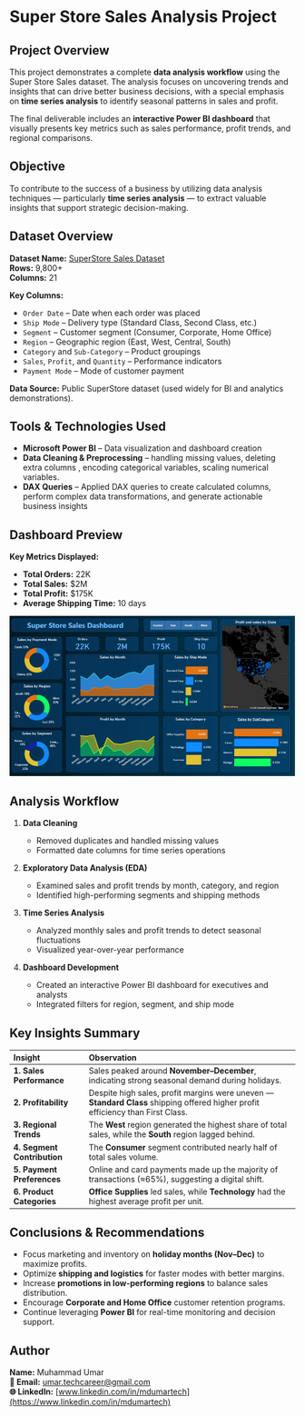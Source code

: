 # Super Store Sales Analysis Project

##  Project Overview
This project demonstrates a complete **data analysis workflow** using the Super Store Sales dataset. The analysis focuses on uncovering trends and insights that can drive better business decisions, with a special emphasis on **time series analysis** to identify seasonal patterns in sales and profit.

The final deliverable includes an **interactive Power BI dashboard** that visually presents key metrics such as sales performance, profit trends, and regional comparisons.

##  Objective
To contribute to the success of a business by utilizing data analysis techniques — particularly **time series analysis** — to extract valuable insights that support strategic decision-making.

## Dataset Overview  

**Dataset Name:** [SuperStore Sales Dataset](https://github.com/techcareertech/Data-Analysis-project/blob/main/SuperStore_Sales_Dataset.csv)  
**Rows:** 9,800+  
**Columns:** 21  


**Key Columns:**
- `Order Date` – Date when each order was placed  
- `Ship Mode` – Delivery type (Standard Class, Second Class, etc.)  
- `Segment` – Customer segment (Consumer, Corporate, Home Office)  
- `Region` – Geographic region (East, West, Central, South)  
- `Category` and `Sub-Category` – Product groupings  
- `Sales`, `Profit`, and `Quantity` – Performance indicators  
- `Payment Mode` – Mode of customer payment  

**Data Source:** Public SuperStore dataset (used widely for BI and analytics demonstrations).  

##  Tools & Technologies Used
- **Microsoft Power BI** – Data visualization and dashboard creation  
- **Data Cleaning & Preprocessing** – handling missing values, deleting extra columns , encoding categorical variables, scaling numerical variables.
- **DAX Queries** – Applied DAX queries to create calculated columns, perform complex data transformations, and generate actionable business insights

##  Dashboard Preview  

**Key Metrics Displayed:**  
- **Total Orders:** 22K  
- **Total Sales:** $2M  
- **Total Profit:** $175K  
- **Average Shipping Time:** 10 days  

<p align="center">
  <img src="https://github.com/techcareertech/Data-Analysis-project/blob/main/PowerBI_project_Dashboard.PNG" alt="Power BI Dashboard" width="800">
</p>


##  Analysis Workflow

1. **Data Cleaning**  
   - Removed duplicates and handled missing values  
   - Formatted date columns for time series operations  

2. **Exploratory Data Analysis (EDA)**  
   - Examined sales and profit trends by month, category, and region  
   - Identified high-performing segments and shipping methods  

3. **Time Series Analysis**  
   - Analyzed monthly sales and profit trends to detect seasonal fluctuations  
   - Visualized year-over-year performance  

4. **Dashboard Development**  
   - Created an interactive Power BI dashboard for executives and analysts  
   - Integrated filters for region, segment, and ship mode  


##  Key Insights Summary
| Insight                     | Observation                                                                                                                     |
| :-------------------------- | :------------------------------------------------------------------------------------------------------------------------------ |
| **1. Sales Performance**    | Sales peaked around **November–December**, indicating strong seasonal demand during holidays.                                   |
| **2. Profitability**        | Despite high sales, profit margins were uneven — **Standard Class** shipping offered higher profit efficiency than First Class. |
| **3. Regional Trends**      | The **West** region generated the highest share of total sales, while the **South** region lagged behind.                       |
| **4. Segment Contribution** | The **Consumer** segment contributed nearly half of total sales volume.                                                         |
| **5. Payment Preferences**  | Online and card payments made up the majority of transactions (≈65%), suggesting a digital shift.                               |
| **6. Product Categories**   | **Office Supplies** led sales, while **Technology** had the highest average profit per unit.                                    |

##  Conclusions & Recommendations

- Focus marketing and inventory on **holiday months (Nov–Dec)** to maximize profits.  
- Optimize **shipping and logistics** for faster modes with better margins.  
- Increase **promotions in low-performing regions** to balance sales distribution.  
- Encourage **Corporate and Home Office** customer retention programs.  
- Continue leveraging **Power BI** for real-time monitoring and decision support.

##  Author

**Name:** Muhammad Umar  
**📧 Email:** [umar.techcareer@gmail.com](mailto:umar.techcareer@gmail.com)  
**🌐 LinkedIn:** [www.linkedin.com/in/mdumartech](https://www.linkedin.com/in/mdumartech)



